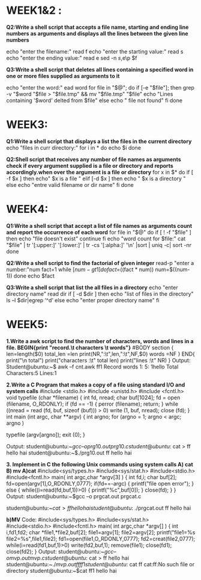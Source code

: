 # WEEK1&2 :
**Q2:Write a shell script that accepts a file name, starting and ending line numbers as arguments and displays all the lines between the given line numbers**

echo "enter the filename:"
read f
echo "enter the starting value:"
read s
echo "enter the ending value:"
read e
sed -n $s,$e\p $f

**Q3:Write a shell script that deletes all lines containing a specified word in one or more files supplied as arguments to it**

echo "enter the word:"
ead word
for file in "$@"; do
if [-e "$file"]; then
grep -v "$word "$file > "$file.tmp" && mv "$file.tmp" "$file"
echo "Lines containing '$word' delted from $file"
else
echo " file not found"
fi
done

# WEEK3:
**Q1:Write a shell script that displays a list the files in the current directory**
echo "files in curr directory:"
for i in *
do
echo $i
done

**Q2:Shell script that receives any number of file names as arguments check if every argument supplied is a file or directory and reports accordingly.when over the argument is a file or directory**
for x in $*
do
if [ -f $x ]
then 
echo" $x is a file "
elif [-d $x ]
then echo " $x is a directory "
else
echo "entre valid filename or dir name"
fi done

# WEEK4:

**Q1:Write a shell script that accept a list of file names as arguments count and report the occurrence of each word**
for file in "$@"
 do
  if [ ! -f "$file" ]
  then
    echo "file doesn't exist"
    continue
  fi
  echo "word count for $file:"
  cat "$file" | tr '[:upper:]' '[:lower:]' | tr -cs '[:alpha:]' '\n' |sort | uniq -c| sort -nr
done 

**Q2:Write a shell script to find the factorial of given integer**
read-p "enter a number:"num 
fact=1
while [$num -gt 1]
do
fact=$((fact * num))
num=$((num-1))
done
echo $fact


**Q3:Write a shell script that list the all files in a directory**
echo "enter directory name"
read dir
if [ -d $dir ]
then
echo "list of files in the directory"
ls –l $dir|egrep ‘^d’
else
echo "enter proper directory name"
fi
# WEEK5:
**1.Write a awk script to find the number of characters, words and lines in a file.
BEGIN{print "record.\t characters \t words"}**
#BODY section
{
len=length($0)
total_len =len
print(NR,":\t",len,":\t",NF,$0)
words =NF
}
END{
print("\n total")
print("characters :\t" total len)
print("lines :\t" NR)
}
Output:
Student@ubuntu:~$ awk –f cnt.awk ff1
Record words
1: 5: 1hello
Total
Characters:5
Lines:1

**2.Write a C Program that makes a copy of a file using standard I/O and system
calls**
#include <stdio.h>
#include <unistd.h>
#include <fcntl.h>
void typefile (char *filename)
{
int fd, nread;
char buf[1024];
fd = open (filename, O_RDONLY);
if (fd == -1) {
perror (filename);
return;
}
while ((nread = read (fd, buf, sizeof (buf))) > 0)
write (1, buf, nread);
close (fd);
}
int
main (int argc, char **argv)
{
int argno;
for (argno = 1; argno < argc; argno )

typefile (argv[argno]);
exit (0);
}

Output:
student@ubuntu:~$gcc –o prg10.out prg10.c
student@ubuntu:~$cat > ff
hello
hai
student@ubuntu:~$./prg10.out ff
hello
hai

**3. Implement in C the following Unix commands using system calls A) cat B) mv
A)cat**
#include<sys/types.h>
#include<sys/stat.h>
#include<stdio.h>
#include<fcntl.h>
main( int argc,char *argv[3] )
{
int fd,i;
char buf[2];
fd=open(argv[1],O_RDONLY,0777);
if(fd==-argc)
{
printf("file open error");
}
else
{
while((i=read(fd,buf,1))>0)
{
printf("%c",buf[0]);
}
close(fd);
}
}
Output:
student@ubuntu:~$gcc –o prgcat.out prgcat.c

student@ubuntu:~$cat > ff
hello
hai
student@ubuntu:~$./prgcat.out ff
hello
hai

**b)MV**
Code:
#include<sys/types.h>
#include<sys/stat.h>
#include<stdio.h>
#include<fcntl.h>
main( int argc,char *argv[] )
{
int i,fd1,fd2;
char *file1,*file2,buf[2];
file1=argv[1];
file2=argv[2];
printf("file1=%s file2=%s",file1,file2);
fd1=open(file1,O_RDONLY,0777);
fd2=creat(file2,0777);
while(i=read(fd1,buf,1)>0)
write(fd2,buf,1);
remove(file1);
close(fd1);
close(fd2);
}
Output:
student@ubuntu:~$gcc –o mvp.out mvp.c
student@ubuntu:~$cat > ff
hello
hai
student@ubuntu:~$./mvp.out ff ff1
student@ubuntu:~$cat ff
cat:ff:No such file or directory
student@ubuntu:~$cat ff1
hello
hai
